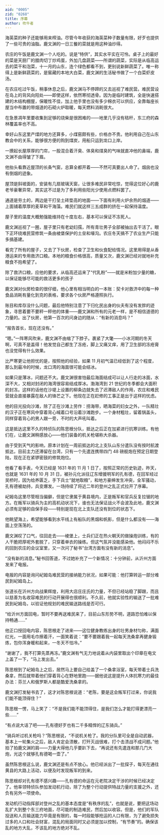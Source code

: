 ```yaml
---
aid: "0005"
zid: "0268"
title: 序幕
author: 吹牛者
---
```


海英菜的种子还能够用来榨油。尽管今年收获的海英菜种子数量有限，好歹也提供了一些可贵的油脂。鹿文渊的一日三餐的菜就是用这种油炒得。

农庄的午饭是鹿文渊一个人吃的。说是“特供”，其实水平实在可怜。桌子上的最好的菜是天厨厂的腊肉切丁炒鸡蛋，外加几盘蔬菜——所谓的蔬菜，实际是从临高运去的菜干和泡菜，十一月的山东，连个绿色都看不到，更别说新鲜蔬菜了。唯一称得上是新鲜蔬菜的，是窖藏的本地大白菜，鹿文渊的生活秘书做了一个白菜虾皮汤。

在农庄吃过午饭，稍事休息之后，鹿文渊马不停蹄的又去巡视了难民营。难民营设在岛上的背风向阳处——即使这样，依然寒彻透骨。因为是临时建筑，全是快速搭建的木结构棚屋，保暖性不佳，加上他手里也没有多少棉衣可以供应，全靠每座长屋当中布置的带烟道的石砌火炉取暖，每天燃料消耗很大。

在急景凋年里要收集到足够的烧柴是很困难的——地里几乎没有秸秆，东三府的森林覆盖率也不高。

幸好山东这里产煤的地方还算多，小煤窑颇有些，价格亦不贵。他利用自己在山东教会中的关系，能够很方便的购到煤炭，用船只运到龙口上岸。

一撩起长屋厚厚的门帘，一股混合着汗臭、体臭和煤臭的气味就直冲他的鼻端，鹿文渊不由得皱了下眉。

他抬头看靠近屋顶的长条气窗，总算全都开着——不然可真要出人命了。烟囱也没有倒烟的迹象。

屋顶是斜坡面的，安装有几扇玻璃天窗，让很多难民非常吃惊，觉得这位好心的鹿老爷豪奢异常，其实这不过是为了多利用些阳光少使用点燃料罢了。

通道是夯土的，两边是干打垒土砖垫高的地面——下面有利用火炉余热的烟道——上面铺着厚厚的麦草和干海藻。难民们就这样三五成群的挤在一起保持温度。

屋子里的温度大概勉强能维持在十度左右，基本可以保证不冻死人。

鹿文渊巡视了一圈，屋子里只有老幼妇孺，所有青壮男子全部被抽出去干活了。眼下正环绕难民营修筑一条由棱堡保护的土垒和壕沟。农庄冬天搞不了农业生产只能多搞基建。

看完了所有的屋子，又去了下伙房，检查了卫生和伙食配给情况。这里用得是从香港运来的专用救济口粮。本地的粮食价格很高，质量又次，鹿文渊已经对就地补充粮食不抱希望了。

除了救济口粮，应他的要求，从临高还运来了“代乳粉”——就是米粉加少量的糖，以保证能够尽可能的救活更多的孩子

鹿文渊对伙房检查的很仔细，他心里有相当明白的一本账：契卡对救济中的每一种食品消耗有量化到克的表格，要求各个伙房严格遵照执行。

账目和库存没什么问题，最后他特别注意了下归化民出身的伙夫有没有发胖的迹象，寻思着要不要秤一秤他的体重——鹿文渊和所有的元老一样，是不相信道德的力量的。出了伙房，他第一百次的问身边的随从：“有新的消息吗？”

“报告首长，现在还没有。”

“嗯。”一阵寒风吹来，鹿文渊不由缩了下脖子。裹紧了大氅——小冰河期的冬天啊，可真不是盖得！他发觉自己都生了冻疮，脚上又痛又痒，用了卫生部的冻疮膏也没觉得有什么效果。

比严寒更让他担忧的是，按照他的经验，如果 11 月初气温已经低到了这个程度，那么到最冷的时候，龙口湾的海面很可能会结冰。

如果只是薄冰，问题还不大。鹿文渊很害怕最后海面结成可以让人行走的冰面，水深不大，又相对封闭的海湾很容易结成厚冰。渤海湾到 21 世纪的冬季都会大面积的封冻。这样的话他在沙堤上设置的柳条边就失去了迟滞敌人的作用，农庄和难民营就会直接暴露在敌人的锋芒之下。他现在正在赶修的工事正是出于这样的忧虑。

他的目光投向沙滩，除了正在沙滩上劳作：捞海带，晒海菜的妇女之外，一队精壮的汉子正在寒风中穿着背心喊着口号沿着沙滩跑步。一个身材粗壮，留着锅盖头，同样穿着背心的男人跟一旁，不时的大声吼叫着。

这是抵达这里不久的特侦队的陈思根分队，抵达之后正在加紧进行抗寒训练。有他们在，让鹿文渊稍感放心——他们装备的机关枪堪称大杀器。

由于受到天气的影响，原本计划在一周前抵达的北上支队山东分遣队没有按时航渡抵达，目前主力还滞留在台湾，只有一个先遣连携带四门 48 磅舰炮在预定日期登陆，现在正在紧锣密鼓的修筑炮位。

他看了看手表，今天已经是 1631 年的 11 月 1 日了，按照正常的历史轨迹，昨天，也就是 1631 年的 10 月 31 日，被孙元化派往辽东增援明军的孔有德，在回军经过吴桥时，因为给养匮乏，手下兵士“就地取粮”，和地方豪绅发生冲突，全军骚动，孔有德被劫持，兵变爆发。一场持续了将近二年的登州之乱正式拉开了序幕。

屺姆岛这里尽管相当偏僻，但是它隶属于黄县境内，正是叛军和官兵反复拉锯的地方。在叛军以骑兵为主的高机动状况下，谁也无法保证战火不会波及此地，鹿文渊必须有足够的自保手段——特别是现在北上支队还没有到位的状态下。

他眺望海上，希望能够看到水平线上有船队的黑烟和帆影，但是什么都没有——海面上空荡荡的。

鹿文渊叹了口气，往回走去——棱堡上，士兵们正在热火朝天的做操炮训练，有的人干脆把厚呢外套脱了，只穿着单衣的操练。但这气氛并没能感染他。他闷闷不乐的回到农庄的会议室里，又一次问了秘书“台湾方面有没有新的消息”。

“没有新的消息。”秘书回答道，不过她补充了一个新情况：十分钟前，从沂州方面发来了电报。

电报的内容是询问屺姆岛难民营的接纳能力状况，如果可能：他打算转运一部分难民到屺姆岛上。

张道长在沂州方向战果辉煌，利用大店庄庄氏的力量，不但已经站稳了脚跟，而且以慈善为名收容难民的行动开展得也很顺利。不久前，他就实验性的输送了一批难民到屺姆岛，以验证他规划的难民输送路线是否可行。

“给沂州方面回电，暂时不要再送难民来了，目前山东形势不明，道路恐怕难以保持畅通……”

他正口授回电内容，陈思根走了进来——这位健身教练出身的壮男身材匀称，满面红光，一面用毛巾擦着汗，一面笑着说：“要不要跟着我一起每天洗桑拿再健身锻炼，包你浑身暖和起来，一冬天不怕冷。”

“谢谢了，我不打算先蒸再冻。”鹿文渊有气无力地说着从内袋里取出个印章在电文上盖了一下，“马上发出去。”

陈思根到了屺姆岛上之后，居然马上要自己给盖了一个桑拿浴室，每天带着士兵洗桑拿，然后就带着他们穿着背心在野地里跑——据他说这是提升人体抗寒力的最佳办法：芬兰人和俄罗斯人都是酷爱洗桑拿的。

鹿文渊打发秘书去了，这才对陈思根说道：“老陈，要是这会叛军打过来，你说我们能不能顶得住？”

陈思根一愣，马上笑了：“不是我们能不能顶得住，是我们怎么才能打得更漂亮一些……”

“有点说大话了吧——孔有德好歹也有二千多精悍的辽东骑兵。”

“骑兵听过机关枪吗？”陈思根说，“不说机关枪了。我的分队里可全是自动武器，基本上一轮集火之后，敌人肯定会溃散，打歼灭战很难，打个击溃战不成问题。”他拍了拍鹿文渊的肩——力量大得他几乎要趴下去，“再说还有先遣连和那几门大炮，光这个就够孔有德喝一壶了。”

虽然陈思根这么说，鹿文渊还是有点不放心。他已经派出了一批探子，每天在通往黄县的大路上活动，以便及时发现叛军的到来。

陈思根却对孔有德不感兴趣——孔有德的命运在元老院决定干涉的时候已经决定了。他率领特侦队参加发动机行动，除了为整个行动提供特战力量的支援之外，还负有另外一项使命。

发动机行动指挥部对登州之乱的基本态度是“有秩序的乱”，也就是说，要把这场动乱扩大到整个东三府地面，尽可能的制造难民，然后加以收容。但是，他们的军队投送和人员输送能力毕竟是有限的，每一时段能够抢运的人口有限，为了避免损失过多的人口和社会财富，混乱的局面同时又必须是加以控制，“有节奏”的。确保该乱的地方大乱，不该乱的地方绝对不乱。
